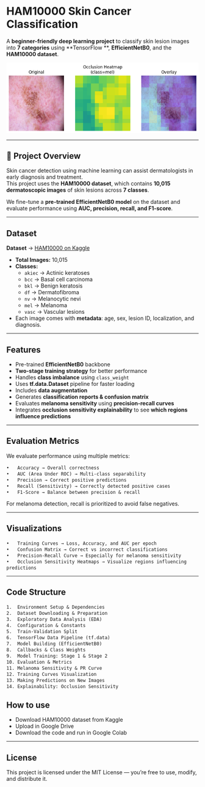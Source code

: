 # HAM10000 Skin Cancer Classification  
A **beginner-friendly deep learning project** to classify skin lesion images into **7 categories** using **TensorFlow **, **EfficientNetB0**, and the **HAM10000 dataset**.

![Skin Cancer Detection Model](https://github.com/debabratapruseth/Healthcare_Models/blob/main/Cancer%20Model.png)

---

## **📖 Project Overview**
Skin cancer detection using machine learning can assist dermatologists in early diagnosis and treatment.  
This project uses the **HAM10000 dataset**, which contains **10,015 dermatoscopic images** of skin lesions across **7 classes**.

We fine-tune a **pre-trained EfficientNetB0 model** on the dataset and evaluate performance using **AUC, precision, recall, and F1-score**.

---

## **Dataset**
**Dataset** → [HAM10000 on Kaggle](https://www.kaggle.com/datasets/kmader/skin-cancer-mnist-ham10000)

- **Total Images:** 10,015
- **Classes:**
    - `akiec` → Actinic keratoses  
    - `bcc` → Basal cell carcinoma  
    - `bkl` → Benign keratosis  
    - `df` → Dermatofibroma  
    - `nv` → Melanocytic nevi  
    - `mel` → Melanoma  
    - `vasc` → Vascular lesions
- Each image comes with **metadata**: age, sex, lesion ID, localization, and diagnosis.

---

## **Features**
- Pre-trained **EfficientNetB0** backbone
- **Two-stage training strategy** for better performance  
- Handles **class imbalance** using `class_weight`  
- Uses **tf.data.Dataset** pipeline for faster loading  
- Includes **data augmentation**  
- Generates **classification reports & confusion matrix**  
- Evaluates **melanoma sensitivity** using **precision-recall curves**  
- Integrates **occlusion sensitivity explainability** to see **which regions influence predictions**


---


## Evaluation Metrics

We evaluate performance using multiple metrics:

	•	Accuracy → Overall correctness
	•	AUC (Area Under ROC) → Multi-class separability
	•	Precision → Correct positive predictions
	•	Recall (Sensitivity) → Correctly detected positive cases
	•	F1-Score → Balance between precision & recall

For melanoma detection, recall is prioritized to avoid false negatives.

---

## Visualizations

	•	Training Curves → Loss, Accuracy, and AUC per epoch
	•	Confusion Matrix → Correct vs incorrect classifications
	•	Precision-Recall Curve → Especially for melanoma sensitivity
	•	Occlusion Sensitivity Heatmaps → Visualize regions influencing predictions

---

## Code Structure 

	1.	Environment Setup & Dependencies
	2.	Dataset Downloading & Preparation
	3.	Exploratory Data Analysis (EDA)
	4.	Configuration & Constants
	5.	Train-Validation Split
	6.	TensorFlow Data Pipeline (tf.data)
	7.	Model Building (EfficientNetB0)
	8.	Callbacks & Class Weights
	9.	Model Training: Stage 1 & Stage 2
	10.	Evaluation & Metrics
	11.	Melanoma Sensitivity & PR Curve
	12.	Training Curves Visualization
	13.	Making Predictions on New Images
	14.	Explainability: Occlusion Sensitivity
 
 ## How to use

 - Download HAM10000 dataset from Kaggle
 - Upload in Google Drive 
 - Download the code and run in Google Colab

 ---

 
 ## License

This project is licensed under the MIT License — you’re free to use, modify, and distribute it.
